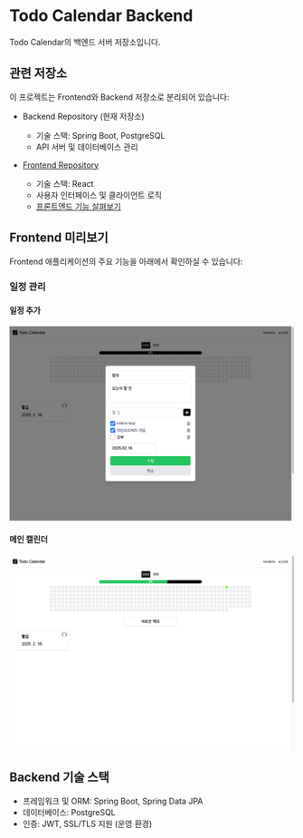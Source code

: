 # Todo Calendar Backend

Todo Calendar의 백엔드 서버 저장소입니다.

## 관련 저장소
이 프로젝트는 Frontend와 Backend 저장소로 분리되어 있습니다:

- Backend Repository (현재 저장소)
  - 기술 스택: Spring Boot, PostgreSQL
  - API 서버 및 데이터베이스 관리

- [Frontend Repository](https://github.com/dongkeonkim/daily-todo-calendar-frontend)
  - 기술 스택: React
  - 사용자 인터페이스 및 클라이언트 로직
  - [프론트엔드 기능 살펴보기](https://github.com/dongkeonkim/daily-todo-calendar-frontend/blob/main/README.md)

## Frontend 미리보기
Frontend 애플리케이션의 주요 기능을 아래에서 확인하실 수 있습니다:

### 일정 관리
#### 일정 추가
<img src="https://raw.githubusercontent.com/dongkeonkim/daily-todo-calendar-frontend/main/public/images/check-todo.png" alt="일정 추가 화면" width="600"/>

#### 메인 캘린더
<img src="https://raw.githubusercontent.com/dongkeonkim/daily-todo-calendar-frontend/main/public/images/added-todo.png" alt="캘린더 메인 화면" width="600"/>

## Backend 기술 스택
- 프레임워크 및 ORM: Spring Boot, Spring Data JPA
- 데이터베이스: PostgreSQL
- 인증: JWT, SSL/TLS 지원 (운영 환경)
